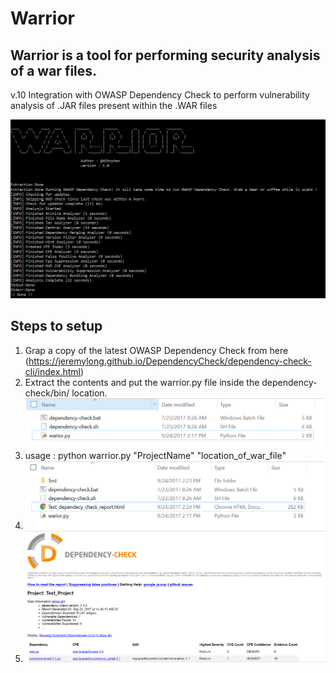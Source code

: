 # Warrior
## Warrior is a tool for performing security analysis of a war files. 

v.10
Integration with OWASP Dependency Check to perform vulnerability analysis of .JAR files present within the .WAR files

![Warrior 1.0](https://github.com/dibsy/Warrior/blob/master/warrior.PNG)

## Steps to setup
1. Grap a copy of the latest OWASP Dependency Check from here (https://jeremylong.github.io/DependencyCheck/dependency-check-cli/index.html)
2. Extract the contents and put the warrior.py file inside the dependency-check/bin/ location.
![Save](https://github.com/dibsy/Warrior/blob/master/save.PNG)
3. usage : python warrior.py "ProjectName" "location_of_war_file"
4. ![Report Location](https://github.com/dibsy/Warrior/blob/master/test_report.PNG)
5. ![Report ](https://github.com/dibsy/Warrior/blob/master/report.PNG)
